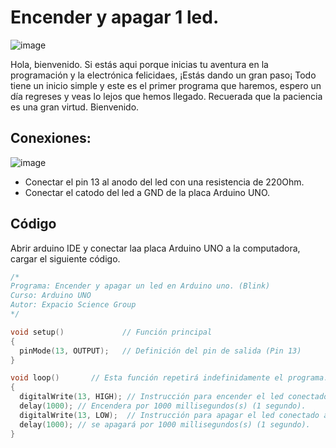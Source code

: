 # Encender y apagar 1 led.  
![image](https://github.com/user-attachments/assets/53230c97-38f8-4e86-bdcb-85604764f53c)

Hola, bienvenido.
Si estás aqui porque inicias tu aventura en la programación y la electrónica felicidaes, ¡Estás dando un gran paso¡
Todo tiene un inicio simple y este es el primer programa que haremos, espero un día regreses y veas lo lejos que hemos llegado.
Recuerada que la paciencia es una gran virtud.
Bienvenido.

## Conexiones:  
![image](https://github.com/user-attachments/assets/73c8bdd7-edde-4cc7-b759-956c34856b01)  

* Conectar el pin 13 al anodo del led con una resistencia de 220Ohm.  
* Conectar el catodo del led a GND de la placa Arduino UNO.  
## Código  
Abrir arduino IDE y conectar laa placa Arduino UNO a la computadora, cargar el siguiente código.


```cpp
/*
Programa: Encender y apagar un led en Arduino uno. (Blink)
Curso: Arduino UNO
Autor: Expacio Science Group
*/

void setup()             // Función principal	
{
  pinMode(13, OUTPUT);   // Definición del pin de salida (Pin 13)
}

void loop()       // Esta función repetirá indefinidamente el programa.
{
  digitalWrite(13, HIGH); // Instrucción para encender el led conectado al pin 13.
  delay(1000); // Encendera por 1000 millisegundos(s) (1 segundo).
  digitalWrite(13, LOW);  // Instrucción para apagar el led conectado al pin 13.
  delay(1000); // se apagará por 1000 millisegundos(s) (1 segundo).
}
```


